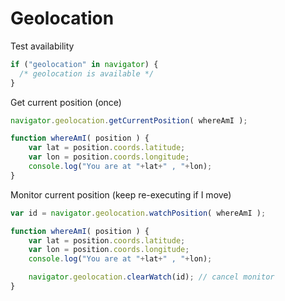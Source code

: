 <!-- TITLE: Javascript Geolocation -->

# Geolocation

Test availability 

```js
if ("geolocation" in navigator) {
  /* geolocation is available */
}
```

Get current position (once)

```js
navigator.geolocation.getCurrentPosition( whereAmI );

function whereAmI( position ) {
    var lat = position.coords.latitude;
    var lon = position.coords.longitude;
    console.log("You are at "+lat+" , "+lon);
}
```

Monitor current position (keep re-executing if I move)

```js
var id = navigator.geolocation.watchPosition( whereAmI );

function whereAmI( position ) {
    var lat = position.coords.latitude;
    var lon = position.coords.longitude;
    console.log("You are at "+lat+" , "+lon);

    navigator.geolocation.clearWatch(id); // cancel monitor
}
```

